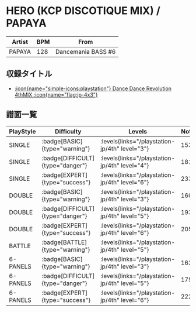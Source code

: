 # HERO (KCP DISCOTIQUE MIX) / PAPAYA

|Artist|BPM|From|
|------|---|----|
|PAPAYA|128|Dancemania BASS #6|

## 収録タイトル

- [:icon{name="simple-icons:playstation"} Dance Dance Revolution 4thMIX :icon{name="flag:jp-4x3"}](/playstation-jp/4th)

## 譜面一覧

|PlayStyle|Difficulty|Levels|Notes|Movie|
|---------|----------|------|-----|-----|
|SINGLE| :badge[BASIC]{type="warning"}| :levels{links="/playstation-jp/4th" level="3"}|153/0||
|SINGLE| :badge[DIFFICULT]{type="danger"}| :levels{links="/playstation-jp/4th" level="4"}|181/0||
|SINGLE| :badge[EXPERT]{type="success"}| :levels{links="/playstation-jp/4th" level="6"}|233/0||
|DOUBLE| :badge[BASIC]{type="warning"}| :levels{links="/playstation-jp/4th" level="3"}|160/0||
|DOUBLE| :badge[DIFFICULT]{type="danger"}| :levels{links="/playstation-jp/4th" level="5"}|193/0||
|DOUBLE| :badge[EXPERT]{type="success"}| :levels{links="/playstation-jp/4th" level="6"}|205/0||
|BATTLE| :badge[BATTLE]{type="warning"}| :levels{links="/playstation-jp/4th" level="5"}|||
|6-PANELS| :badge[BASIC]{type="warning"}| :levels{links="/playstation-jp/4th" level="3"}|163/0||
|6-PANELS| :badge[DIFFICULT]{type="danger"}| :levels{links="/playstation-jp/4th" level="5"}|175/0||
|6-PANELS| :badge[EXPERT]{type="success"}| :levels{links="/playstation-jp/4th" level="6"}|222/0||
